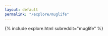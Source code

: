 ```yaml
---
layout: default
permalink: "/explore/muglife"
---
```


{% include explore.html subreddit="muglife" %}
